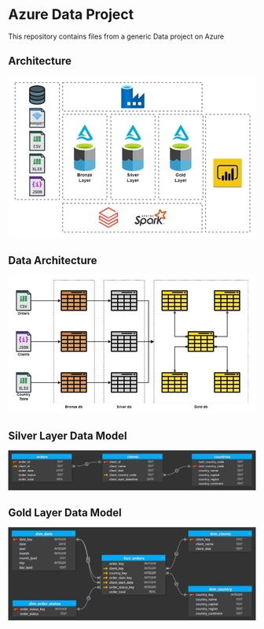 # Azure Data Project

This repository contains files from a generic Data project on Azure

## Architecture

![Architecture](.attachments/architecture.png)

## Data Architecture

![Data architecture](.attachments/data-architecture.png)

## Silver Layer Data Model

![Data architecture](.attachments/data-model.png)

## Gold Layer Data Model

![Data architecture](.attachments/data-model-star-schema.png)
